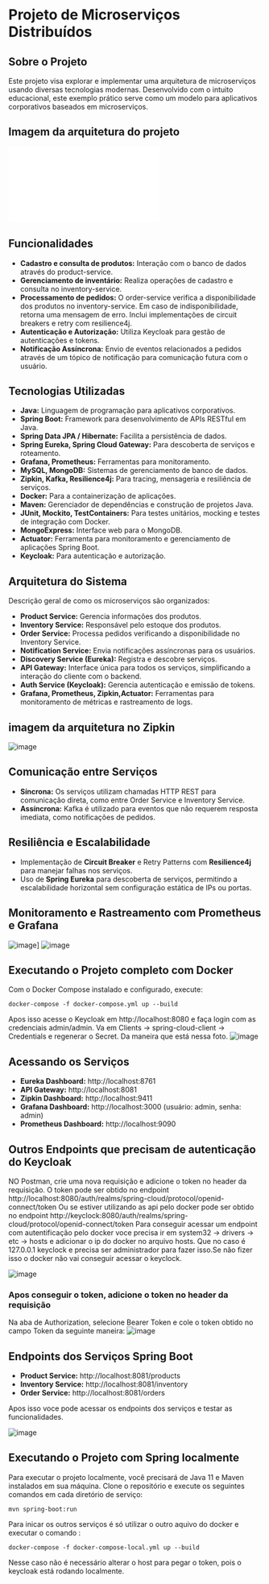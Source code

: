 # Projeto de Microserviços Distribuídos

## Sobre o Projeto
Este projeto visa explorar e implementar uma arquitetura de microserviços usando diversas tecnologias modernas. Desenvolvido com o intuito educacional, este exemplo prático serve como um modelo para aplicativos corporativos baseados em microserviços.

## Imagem da arquitetura do projeto

![image](assets/project-images/project-architecture.pdf)

## Funcionalidades
- **Cadastro e consulta de produtos:** Interação com o banco de dados através do product-service.
- **Gerenciamento de inventário:** Realiza operações de cadastro e consulta no inventory-service.
- **Processamento de pedidos:** O order-service verifica a disponibilidade dos produtos no inventory-service. Em caso de indisponibilidade, retorna uma mensagem de erro. Inclui implementações de circuit breakers e retry com resilience4j.
- **Autenticação e Autorização:** Utiliza Keycloak para gestão de autenticações e tokens.
- **Notificação Assíncrona:** Envio de eventos relacionados a pedidos através de um tópico de notificação para comunicação futura com o usuário.
## Tecnologias Utilizadas
- **Java:** Linguagem de programação para aplicativos corporativos.
- **Spring Boot:** Framework para desenvolvimento de APIs RESTful em Java.
- **Spring Data JPA / Hibernate:** Facilita a persistência de dados.
- **Spring Eureka, Spring Cloud Gateway:** Para descoberta de serviços e roteamento.
- **Grafana, Prometheus:** Ferramentas para monitoramento.
- **MySQL, MongoDB:** Sistemas de gerenciamento de banco de dados.
- **Zipkin, Kafka, Resilience4j:** Para tracing, mensageria e resiliência de serviços.
- **Docker:** Para a containerização de aplicações.
- **Maven:** Gerenciador de dependências e construção de projetos Java.
- **JUnit, Mockito, TestContainers:** Para testes unitários, mocking e testes de integração com Docker.
- **MongoExpress:** Interface web para o MongoDB.
- **Actuator:** Ferramenta para monitoramento e gerenciamento de aplicações Spring Boot.
- **Keycloak:** Para autenticação e autorização.

## Arquitetura do Sistema
Descrição geral de como os microserviços são organizados:

- **Product Service:** Gerencia informações dos produtos.
- **Inventory Service:** Responsável pelo estoque dos produtos.
- **Order Service:** Processa pedidos verificando a disponibilidade no Inventory Service.
- **Notification Service:** Envia notificações assíncronas para os usuários.
- **Discovery Service (Eureka):** Registra e descobre serviços.
- **API Gateway:** Interface única para todos os serviços, simplificando a interação do cliente com o backend.
- **Auth Service (Keycloak):** Gerencia autenticação e emissão de tokens.
- **Grafana, Prometheus, Zipkin,Actuator:** Ferramentas para monitoramento de métricas e rastreamento de logs.

## imagem da arquitetura no Zipkin

![image](assets/project-images/zipkin.png)

## Comunicação entre Serviços
- **Síncrona:** Os serviços utilizam chamadas HTTP REST para comunicação direta, como entre Order Service e Inventory Service.
- **Assíncrona:** Kafka é utilizado para eventos que não requerem resposta imediata, como notificações de pedidos.
## Resiliência e Escalabilidade
- Implementação de **Circuit Breaker** e Retry Patterns com **Resilience4j** para manejar falhas nos serviços.
- Uso de **Spring Eureka** para descoberta de serviços, permitindo a escalabilidade horizontal sem configuração estática de IPs ou portas.

## Monitoramento e Rastreamento com Prometheus e Grafana

![image](assets/project-images/grafana.png)]
![image](assets/project-images/prometheus.png)

## Executando o Projeto completo com Docker
Com o Docker Compose instalado e configurado, execute:
````
docker-compose -f docker-compose.yml up --build
````
Apos isso acesse o Keycloak em http://localhost:8080 e faça login com as credenciais admin/admin. Va em Clients -> spring-cloud-client -> Credentials e regenerar o Secret. Da maneira que está nessa foto.
![image](assets/project-images/keycloak.png)

## Acessando os Serviços
- **Eureka Dashboard:** http://localhost:8761
- **API Gateway:** http://localhost:8081
- **Zipkin Dashboard:** http://localhost:9411
- **Grafana Dashboard:** http://localhost:3000 (usuário: admin, senha: admin)
- **Prometheus Dashboard:** http://localhost:9090

## Outros Endpoints que precisam de autenticação do Keycloak
NO Postman, crie uma nova requisição e adicione o token no header da requisição. O token pode ser obtido no endpoint http://localhost:8080/auth/realms/spring-cloud/protocol/openid-connect/token Ou se estiver utilizando as api pelo docker pode ser obtido no endpoint http://keyclock:8080/auth/realms/spring-cloud/protocol/openid-connect/token
Para conseguir acessar um endpoint com autentificação pelo docker voce precisa ir em system32 -> drivers -> etc -> hosts e adicionar o ip do docker no arquivo hosts. Que no caso é 127.0.0.1 keyclock e precisa ser administrador para fazer isso.Se não fizer isso o docker não vai conseguir acessar o keyclock.

![image](assets/project-images/keycloak.png)

### Apos conseguir o token, adicione o token no header da requisição
Na aba de Authorization, selecione Bearer Token e cole o token obtido no campo Token da seguinte maneira:
![image](assets/project-images/postman.png)

## Endpoints dos Serviços Spring Boot
- **Product Service:** http://localhost:8081/products
- **Inventory Service:** http://localhost:8081/inventory
- **Order Service:** http://localhost:8081/orders

Apos isso voce pode acessar os endpoints dos serviços e testar as funcionalidades.

![image](assets/project-images/zipkin.png)


## Executando o Projeto com Spring localmente 
Para executar o projeto localmente, você precisará de Java 11 e Maven instalados em sua máquina. Clone o repositório e execute os seguintes comandos em cada diretório de serviço:

````
mvn spring-boot:run
````
Para inicar os outros serviços é só utilizar o outro aquivo do docker e executar o comando :

````
docker-compose -f docker-compose-local.yml up --build
````
Nesse caso não é necessário alterar o host para pegar o token, pois o keycloak está rodando localmente.